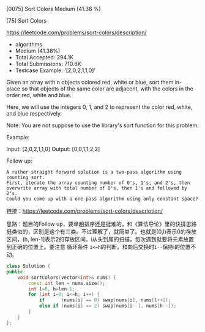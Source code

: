 [0075] Sort Colors                                                  Medium (41.38 %)

<!--front-->	
[75] Sort Colors  

https://leetcode.com/problems/sort-colors/description/

* algorithms
* Medium (41.38%)
* Total Accepted:    294.1K
* Total Submissions: 710.6K
* Testcase Example:  '[2,0,2,1,1,0]'

Given an array with n objects colored red, white or blue, sort them in-place so that objects of the same color are adjacent, with the colors in the order red, white and blue.

Here, we will use the integers 0, 1, and 2 to represent the color red, white, and blue respectively.

Note: You are not suppose to use the library's sort function for this problem.

Example:


Input: [2,0,2,1,1,0]
Output: [0,0,1,1,2,2]

Follow up:


	A rather straight forward solution is a two-pass algorithm using counting sort.
	First, iterate the array counting number of 0's, 1's, and 2's, then overwrite array with total number of 0's, then 1's and followed by 2's.
	Could you come up with a one-pass algorithm using only constant space?







<!--back-->

链接：https://leetcode.com/problems/sort-colors/description/

思路：题目的Follow up，要单趟排序还是挺难的，和《算法导论》里的快排思路挺类似的，区别是这个有三类。不过理解了，就简单了。也就是[0,l)表示0的存放区间，(h, len-1]表示2的存放区间。i从头到尾的扫描，每次遇到就要将元素放置到正确的位置上。要注意 循环条件 `i<=h`的判断，和向后交换时`i--`保持i的位置不动。

```cpp
class Solution {
public:
    void sortColors(vector<int>& nums) {
        const int len = nums.size();
        int l=0, h=len-1;
        for (int i=0; i<=h; i++) {
            if      (nums[i] == 0) swap(nums[i], nums[l++]);
            else if (nums[i] == 2) swap(nums[i--], nums[h--]);
        }
    }
};
```


